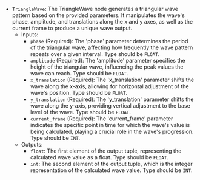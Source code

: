 - `TriangleWave`: The TriangleWave node generates a triangular wave pattern based on the provided parameters. It manipulates the wave's phase, amplitude, and translations along the x and y axes, as well as the current frame to produce a unique wave output.
    - Inputs:
        - `phase` (Required): The 'phase' parameter determines the period of the triangular wave, affecting how frequently the wave pattern repeats over a given interval. Type should be `FLOAT`.
        - `amplitude` (Required): The 'amplitude' parameter specifies the height of the triangular wave, influencing the peak values the wave can reach. Type should be `FLOAT`.
        - `x_translation` (Required): The 'x_translation' parameter shifts the wave along the x-axis, allowing for horizontal adjustment of the wave's position. Type should be `FLOAT`.
        - `y_translation` (Required): The 'y_translation' parameter shifts the wave along the y-axis, providing vertical adjustment to the base level of the wave. Type should be `FLOAT`.
        - `current_frame` (Required): The 'current_frame' parameter indicates the specific point in time for which the wave's value is being calculated, playing a crucial role in the wave's progression. Type should be `INT`.
    - Outputs:
        - `float`: The first element of the output tuple, representing the calculated wave value as a float. Type should be `FLOAT`.
        - `int`: The second element of the output tuple, which is the integer representation of the calculated wave value. Type should be `INT`.
